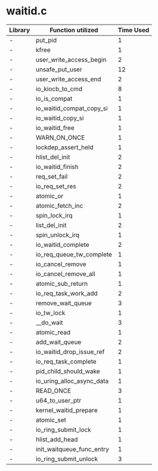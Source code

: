 # waitid.c

| Library | Function utilized | Time Used |
| - | - | - |
| - | put_pid | 1 |
| - | kfree | 1 |
| - | user_write_access_begin | 2 |
| - | unsafe_put_user | 12 |
| - | user_write_access_end | 2 |
| - | io_kiocb_to_cmd | 8 |
| - | io_is_compat | 1 |
| - | io_waitid_compat_copy_si | 1 |
| - | io_waitid_copy_si | 1 |
| - | io_waitid_free | 1 |
| - | WARN_ON_ONCE | 1 |
| - | lockdep_assert_held | 1 |
| - | hlist_del_init | 2 |
| - | io_waitid_finish | 2 |
| - | req_set_fail | 2 |
| - | io_req_set_res | 2 |
| - | atomic_or | 1 |
| - | atomic_fetch_inc | 2 |
| - | spin_lock_irq | 1 |
| - | list_del_init | 2 |
| - | spin_unlock_irq | 1 |
| - | io_waitid_complete | 2 |
| - | io_req_queue_tw_complete | 1 |
| - | io_cancel_remove | 1 |
| - | io_cancel_remove_all | 1 |
| - | atomic_sub_return | 1 |
| - | io_req_task_work_add | 2 |
| - | remove_wait_queue | 3 |
| - | io_tw_lock | 1 |
| - | __do_wait | 3 |
| - | atomic_read | 1 |
| - | add_wait_queue | 2 |
| - | io_waitid_drop_issue_ref | 2 |
| - | io_req_task_complete | 1 |
| - | pid_child_should_wake | 1 |
| - | io_uring_alloc_async_data | 1 |
| - | READ_ONCE | 3 |
| - | u64_to_user_ptr | 1 |
| - | kernel_waitid_prepare | 1 |
| - | atomic_set | 1 |
| - | io_ring_submit_lock | 1 |
| - | hlist_add_head | 1 |
| - | init_waitqueue_func_entry | 1 |
| - | io_ring_submit_unlock | 3 |
